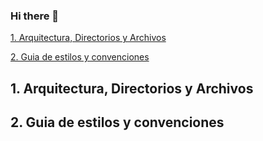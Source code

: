 ### Hi there 👋

<!--
**slarrauri/slarrauri** is a ✨ _special_ ✨ repository because its `README.md` (this file) appears on your GitHub profile.

Here are some ideas to get you started:

- 🔭 I’m currently working on ...
- 🌱 I’m currently learning ...
- 👯 I’m looking to collaborate on ...
- 🤔 I’m looking for help with ...
- 💬 Ask me about ...
- 📫 How to reach me: ...
- 😄 Pronouns: ...
- ⚡ Fun fact: ...
-->

[1. Arquitectura, Directorios y Archivos](1-arquitectura-directorios-y-archivos)

[2. Guia de estilos y convenciones](2-guia-de-estilos-y-convenciones)

## 1. Arquitectura, Directorios y Archivos


## 2. Guia de estilos y convenciones
